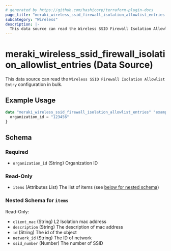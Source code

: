 ```yaml
---
# generated by https://github.com/hashicorp/terraform-plugin-docs
page_title: "meraki_wireless_ssid_firewall_isolation_allowlist_entries Data Source - terraform-provider-meraki"
subcategory: "Wireless"
description: |-
  This data source can read the Wireless SSID Firewall Isolation Allowlist Entry configuration in bulk.
---
```


# meraki_wireless_ssid_firewall_isolation_allowlist_entries (Data Source)

This data source can read the `Wireless SSID Firewall Isolation Allowlist Entry` configuration in bulk.

## Example Usage

```terraform
data "meraki_wireless_ssid_firewall_isolation_allowlist_entries" "example" {
  organization_id = "123456"
}
```

<!-- schema generated by tfplugindocs -->
## Schema

### Required

- `organization_id` (String) Organization ID

### Read-Only

- `items` (Attributes List) The list of items (see [below for nested schema](#nestedatt--items))

<a id="nestedatt--items"></a>
### Nested Schema for `items`

Read-Only:

- `client_mac` (String) L2 Isolation mac address
- `description` (String) The description of mac address
- `id` (String) The id of the object
- `network_id` (String) The ID of network
- `ssid_number` (Number) The number of SSID

